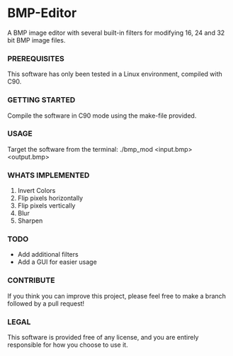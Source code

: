 # BMP-Editor
A BMP image editor with several built-in filters for modifying 16, 24 and 32 bit BMP image files.

### PREREQUISITES
This software has only been tested in a Linux environment, compiled with C90.

### GETTING STARTED
Compile the software in C90 mode using the make-file provided.

### USAGE
Target the software from the terminal: ./bmp_mod <input.bmp> <output.bmp> <filter1> <filter2>

### WHATS IMPLEMENTED
1. Invert Colors
2. Flip pixels horizontally
3. Flip pixels vertically
4. Blur
5. Sharpen

### TODO
- Add additional filters
- Add a GUI for easier usage

### CONTRIBUTE
If you think you can improve this project, please feel free to make a branch followed by a pull request! 

### LEGAL
This software is provided free of any license, and you are entirely responsible for how you choose to use it.


